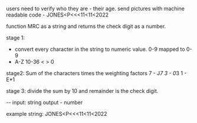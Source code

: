 users need to verify who they are - their age.
send pictures with machine readable code - JONES<P<<<11<11<2022

function MRC as a string and returns the check digit as a number.

stage 1:

- convert every character in the string to numeric value. 0-9 mapped to 0-9
- A-Z 10-36
  < > 0

stage2:
Sum of the characters times the weighting factors
7 - J*7
3 - 0*3
1 - E\*1

stage 3:
divide the sum by 10 and remainder is the check digit.

--
input: string
output - number

example string: JONES<P<<<11<11<2022
